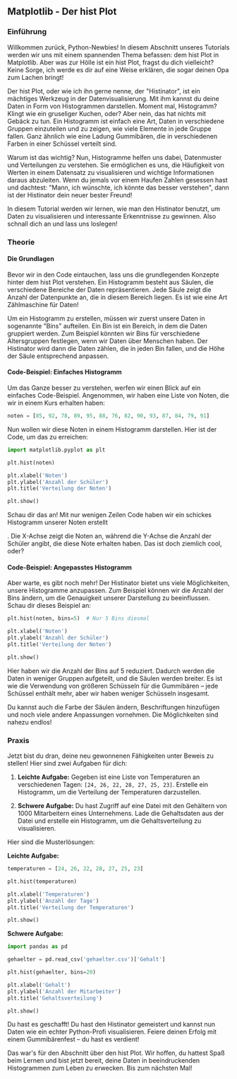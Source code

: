 ## Matplotlib - Der hist Plot

### Einführung

Willkommen zurück, Python-Newbies! In diesem Abschnitt unseres Tutorials werden wir uns mit einem spannenden Thema befassen: dem hist Plot in Matplotlib. Aber was zur Hölle ist ein hist Plot, fragst du dich vielleicht? Keine Sorge, ich werde es dir auf eine Weise erklären, die sogar deinen Opa zum Lachen bringt!

Der hist Plot, oder wie ich ihn gerne nenne, der "Histinator", ist ein mächtiges Werkzeug in der Datenvisualisierung. Mit ihm kannst du deine Daten in Form von Histogrammen darstellen. Moment mal, Histogramm? Klingt wie ein gruseliger Kuchen, oder? Aber nein, das hat nichts mit Gebäck zu tun. Ein Histogramm ist einfach eine Art, Daten in verschiedene Gruppen einzuteilen und zu zeigen, wie viele Elemente in jede Gruppe fallen. Ganz ähnlich wie eine Ladung Gummibären, die in verschiedenen Farben in einer Schüssel verteilt sind.

Warum ist das wichtig? Nun, Histogramme helfen uns dabei, Datenmuster und Verteilungen zu verstehen. Sie ermöglichen es uns, die Häufigkeit von Werten in einem Datensatz zu visualisieren und wichtige Informationen daraus abzuleiten. Wenn du jemals vor einem Haufen Zahlen gesessen hast und dachtest: "Mann, ich wünschte, ich könnte das besser verstehen", dann ist der Histinator dein neuer bester Freund!

In diesem Tutorial werden wir lernen, wie man den Histinator benutzt, um Daten zu visualisieren und interessante Erkenntnisse zu gewinnen. Also schnall dich an und lass uns loslegen!

### Theorie

#### Die Grundlagen

Bevor wir in den Code eintauchen, lass uns die grundlegenden Konzepte hinter dem hist Plot verstehen. Ein Histogramm besteht aus Säulen, die verschiedene Bereiche der Daten repräsentieren. Jede Säule zeigt die Anzahl der Datenpunkte an, die in diesem Bereich liegen. Es ist wie eine Art Zählmaschine für Daten!

Um ein Histogramm zu erstellen, müssen wir zuerst unsere Daten in sogenannte "Bins" aufteilen. Ein Bin ist ein Bereich, in dem die Daten gruppiert werden. Zum Beispiel könnten wir Bins für verschiedene Altersgruppen festlegen, wenn wir Daten über Menschen haben. Der Histinator wird dann die Daten zählen, die in jeden Bin fallen, und die Höhe der Säule entsprechend anpassen.

#### Code-Beispiel: Einfaches Histogramm

Um das Ganze besser zu verstehen, werfen wir einen Blick auf ein einfaches Code-Beispiel. Angenommen, wir haben eine Liste von Noten, die wir in einem Kurs erhalten haben:

```python
noten = [85, 92, 78, 89, 95, 88, 76, 82, 90, 93, 87, 84, 79, 91]
```

Nun wollen wir diese Noten in einem Histogramm darstellen. Hier ist der Code, um das zu erreichen:

```python
import matplotlib.pyplot as plt

plt.hist(noten)

plt.xlabel('Noten')
plt.ylabel('Anzahl der Schüler')
plt.title('Verteilung der Noten')

plt.show()
```

Schau dir das an! Mit nur wenigen Zeilen Code haben wir ein schickes Histogramm unserer Noten erstellt

. Die X-Achse zeigt die Noten an, während die Y-Achse die Anzahl der Schüler angibt, die diese Note erhalten haben. Das ist doch ziemlich cool, oder?

#### Code-Beispiel: Angepasstes Histogramm

Aber warte, es gibt noch mehr! Der Histinator bietet uns viele Möglichkeiten, unsere Histogramme anzupassen. Zum Beispiel können wir die Anzahl der Bins ändern, um die Genauigkeit unserer Darstellung zu beeinflussen. Schau dir dieses Beispiel an:

```python
plt.hist(noten, bins=5)  # Nur 5 Bins diesmal

plt.xlabel('Noten')
plt.ylabel('Anzahl der Schüler')
plt.title('Verteilung der Noten')

plt.show()
```

Hier haben wir die Anzahl der Bins auf 5 reduziert. Dadurch werden die Daten in weniger Gruppen aufgeteilt, und die Säulen werden breiter. Es ist wie die Verwendung von größeren Schüsseln für die Gummibären – jede Schüssel enthält mehr, aber wir haben weniger Schüsseln insgesamt.

Du kannst auch die Farbe der Säulen ändern, Beschriftungen hinzufügen und noch viele andere Anpassungen vornehmen. Die Möglichkeiten sind nahezu endlos!

### Praxis

Jetzt bist du dran, deine neu gewonnenen Fähigkeiten unter Beweis zu stellen! Hier sind zwei Aufgaben für dich:

1. **Leichte Aufgabe:** Gegeben ist eine Liste von Temperaturen an verschiedenen Tagen: `[24, 26, 22, 28, 27, 25, 23]`. Erstelle ein Histogramm, um die Verteilung der Temperaturen darzustellen.

2. **Schwere Aufgabe:** Du hast Zugriff auf eine Datei mit den Gehältern von 1000 Mitarbeitern eines Unternehmens. Lade die Gehaltsdaten aus der Datei und erstelle ein Histogramm, um die Gehaltsverteilung zu visualisieren.

Hier sind die Musterlösungen:

**Leichte Aufgabe:**

```python
temperaturen = [24, 26, 22, 28, 27, 25, 23]

plt.hist(temperaturen)

plt.xlabel('Temperaturen')
plt.ylabel('Anzahl der Tage')
plt.title('Verteilung der Temperaturen')

plt.show()
```

**Schwere Aufgabe:**

```python
import pandas as pd

gehaelter = pd.read_csv('gehaelter.csv')['Gehalt']

plt.hist(gehaelter, bins=20)

plt.xlabel('Gehalt')
plt.ylabel('Anzahl der Mitarbeiter')
plt.title('Gehaltsverteilung')

plt.show()
```

Du hast es geschafft! Du hast den Histinator gemeistert und kannst nun Daten wie ein echter Python-Profi visualisieren. Feiere deinen Erfolg mit einem Gummibärenfest – du hast es verdient!

Das war's für den Abschnitt über den hist Plot. Wir hoffen, du hattest Spaß beim Lernen und bist jetzt bereit, deine Daten in beeindruckenden Histogrammen zum Leben zu erwecken. Bis zum nächsten Mal!
